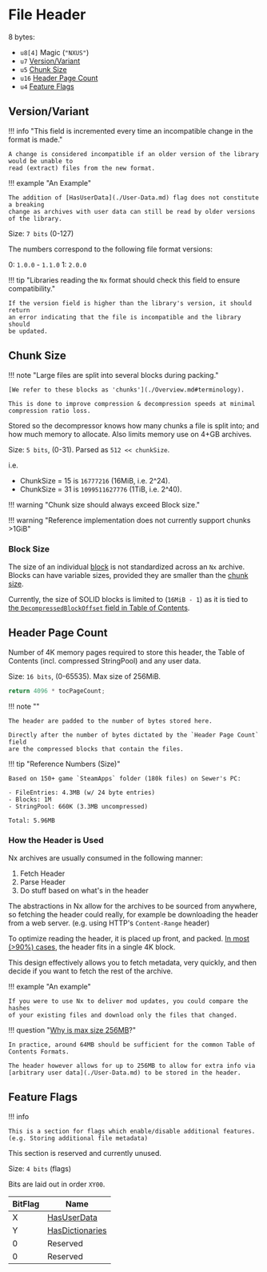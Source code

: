 ﻿# File Header

8 bytes:

- `u8[4]` Magic (`"NXUS"`)
- `u7` [Version/Variant](#versionvariant)
- `u5` [Chunk Size](#chunk-size)
- `u16` [Header Page Count](#header-page-count)
- `u4` [Feature Flags](#feature-flags)

## Version/Variant

!!! info "This field is incremented every time an incompatible change in the format is made."

    A change is considered incompatible if an older version of the library would be unable to
    read (extract) files from the new format.

!!! example "An Example"

    The addition of [HasUserData](./User-Data.md) flag does not constitute a breaking
    change as archives with user data can still be read by older versions of the library.

Size: `7 bits` (0-127)

The numbers correspond to the following file format versions:

0: `1.0.0` - `1.1.0`
1: `2.0.0`

!!! tip "Libraries reading the `Nx` format should check this field to ensure compatibility."

    If the version field is higher than the library's version, it should return
    an error indicating that the file is incompatible and the library should
    be updated.

## Chunk Size

!!! note "Large files are split into several blocks during packing."

    [We refer to these blocks as 'chunks'](./Overview.md#terminology).

    This is done to improve compression & decompression speeds at minimal compression ratio loss.

Stored so the decompressor knows how many chunks a file is split into; and how much memory to allocate.
Also limits memory use on 4+GB archives.

Size: `5 bits`, (0-31).
Parsed as `512 << chunkSize`.

i.e.

- ChunkSize = 15 is `16777216` (16MiB, i.e. 2^24).
- ChunkSize = 31 is `1099511627776` (1TiB, i.e. 2^40).

!!! warning "Chunk size should always exceed Block size."

!!! warning "Reference implementation does not currently support chunks >1GiB"

### Block Size

The size of an individual [block](./Overview.md#terminology) is not standardized
across an `Nx` archive. Blocks can have variable sizes, provided they are
smaller than the [chunk size](#chunk-size).

Currently, the size of SOLID blocks is limited to (`16MiB - 1`) as it is tied to
[the `DecompressedBlockOffset` field in Table of Contents](./Table-Of-Contents.md).

## Header Page Count

Number of 4K memory pages required to store this header, the Table of Contents
(incl. compressed StringPool) and any user data.

Size: `16 bits`, (0-65535).
Max size of 256MiB.

```csharp
return 4096 * tocPageCount;
```

!!! note ""

    The header are padded to the number of bytes stored here.

    Directly after the number of bytes dictated by the `Header Page Count` field
    are the compressed blocks that contain the files.

!!! tip "Reference Numbers (Size)"

    Based on 150+ game `SteamApps` folder (180k files) on Sewer's PC:

    - FileEntries: 4.3MB (w/ 24 byte entries)
    - Blocks: 1M
    - StringPool: 660K (3.3MB uncompressed)

    Total: 5.96MB

### How the Header is Used

Nx archives are usually consumed in the following manner:

1. Fetch Header
2. Parse Header
3. Do stuff based on what's in the header

The abstractions in Nx allow for the archives to be sourced from anywhere,
so fetching the header could really, for example be downloading the header
from a web server. (e.g. using HTTP's `Content-Range` header)

To optimize reading the header, it is placed up front, and packed.
[In most (>90%) cases](./Table-Of-Contents.md#performance-considerations),
the header fits in a single 4K block.

This design effectively allows you to fetch metadata, very quickly, and
then decide if you want to fetch the rest of the archive.

!!! example "An example"

    If you were to use Nx to deliver mod updates, you could compare the hashes
    of your existing files and download only the files that changed.

!!! question "[Why is max size 256MB](#header-page-count)?"

    In practice, around 64MB should be sufficient for the common Table of Contents Formats.

    The header however allows for up to 256MB to allow for extra info via [arbitrary user data](./User-Data.md) to be stored in the header.

## Feature Flags

!!! info

    This is a section for flags which enable/disable additional features. (e.g. Storing additional file metadata)

This section is reserved and currently unused.

Size: `4 bits` (flags)

Bits are laid out in order `XY00`.

| BitFlag | Name                                 |
| ------- | ------------------------------------ |
| X       | [HasUserData](./User-Data.md)        |
| Y       | [HasDictionaries](./Dictionaries.md) |
| 0       | Reserved                             |
| 0       | Reserved                             |
